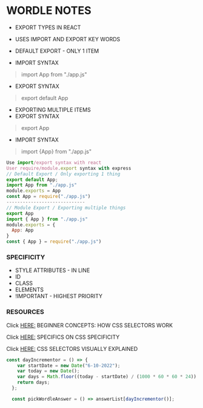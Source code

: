# WORDLE NOTES 

* EXPORT TYPES IN REACT
* USES IMPORT AND EXPORT KEY WORDS

* DEFAULT EXPORT - ONLY 1 ITEM
* IMPORT SYNTAX 
> import App from "./app.js"
* EXPORT SYNTAX 
> export default App

* EXPORTING MULTIPLE ITEMS 
* EXPORT SYNTAX 
> export App
* IMPORT SYNTAX 
> import {App} from "./app.js"

```js script
Use import/export syntax with react
User require/module.export syntax with express
// Default Export / Only exporting 1 thing
export default App;
import App from "./app.js"
module.exports = App
const App = require("./app.js")
-----------------------------
// Module Export / Exporting multiple things
export App
import { App } from "./app.js"
module.exports = {
  App: App
}
const { App } = require("./app.js")
``` 

### SPECIFICITY
* STYLE ATTRIBUTES - IN LINE
* ID 
* CLASS
* ELEMENTS
* !IMPORTANT - HIGHEST PRIORITY

### RESOURCES 

Click [HERE:](https://css-tricks.com/how-css-selectors-work/) BEGINNER CONCEPTS: HOW CSS SELECTORS WORK

Click [HERE:](https://css-tricks.com/specifics-on-css-specificity/) SPECIFICS ON CSS SPECIFICITY

Click [HERE:](https://www.reddit.com/r/webdev/comments/ur6v5m/css_selectors_visually_explained/) CSS SELECTORS VISUALLY EXPLAINED

```js script
const dayIncrementor = () => {
    var startDate = new Date("6-10-2022");
    var today = new Date();
    var days = Math.floor((today - startDate) / (1000 * 60 * 60 * 24));
    return days;
  };

  const pickWordleAnswer = () => answerList[dayIncrementor()];
```